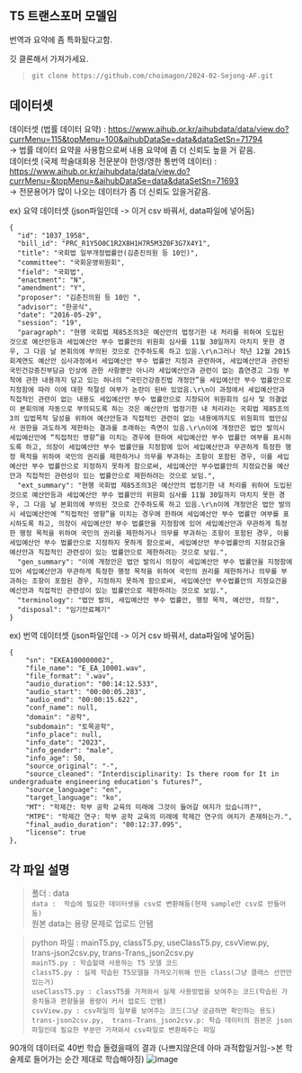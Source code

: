 ## T5 트랜스포머 모델임 <br>
번역과 요약에 좀 특화됬다고함. <br>

깃 클론해서 가져가세요.<br>
> ```git clone https://github.com/choimagon/2024-02-Sejong-AF.git``` <br>

## 데이터셋  <br>
데이터셋 (법률 데이터 요약) : https://www.aihub.or.kr/aihubdata/data/view.do?currMenu=115&topMenu=100&aihubDataSe=data&dataSetSn=71794   <br>
-> 법률 데이터 요약을 사용함으로써 내용 요약에 좀 더 신뢰도 높을 거 같음. <br>
데이터셋 (국제 학술대회용 전문분야 한영/영한 통번역 데이터) : https://www.aihub.or.kr/aihubdata/data/view.do?currMenu=&topMenu=&aihubDataSe=data&dataSetSn=71693 <br>
-> 전문용어가 많이 나오는 데이터가 좀 더 신뢰도 있을거같음. <br>

ex) 요약 데이터셋 (json파일인데 -> 이거 csv 바꿔서, data파일에 넣어둠)
```
{
  "id": "1037_1958",
  "bill_id": "PRC_R1Y5O0C1R2X8H1H7R5M3Z0F3G7X4Y1",
  "title": "국회법 일부개정법률안(김춘진의원 등 10인)",
  "committee": "국회운영위원회",
  "field": "국회법",
  "enactment": "N",
  "amendment": "Y",
  "proposer": "김춘진의원 등 10인 ",
  "advisor": "한공식",
  "date": "2016-05-29",
  "session": "19",
  "paragraph": "현행 국회법 제85조의3은 예산안의 법정기한 내 처리를 위하여 도입된 것으로 예산안등과 세입예산안 부수 법률안의 위원회 심사를 11월 30일까지 마치지 못한 경우, 그 다음 날 본회의에 부의된 것으로 간주하도록 하고 있음.\r\n그러나 작년 12월 2015회계연도 예산안 심사과정에서 세입예산안 부수 법률안 지정과 관련하여, 세입예산안과 관련된 국민건강증진부담금 인상에 관한 사항뿐만 아니라 세입예산안과 관련이 없는 흡연경고 그림 부착에 관한 내용까지 담고 있는 하나의 “국민건강증진법 개정안”을 세입예산안 부수 법률안으로 지정함에 따라 이에 대한 적절성 여부가 논란이 된바 있었음.\r\n이 과정에서 세입예산안과 직접적인 관련이 없는 내용도 세입예산안 부수 법률안으로 지정되어 위원회의 심사 및 의결없이 본회의에 자동으로 부의되도록 하는 것은 예산안의 법정기한 내 처리라는 국회법 제85조의3의 입법목적 달성을 위하여 예산안등과 직접적인 관련이 없는 내용에까지도 위원회의 법안심사 권한을 과도하게 제한하는 결과를 초래하는 측면이 있음.\r\n이에 개정안은 법안 발의시 세입예산안에 “직접적인 영향”을 미치는 경우에 한하여 세입예산안 부수 법률안 여부를 표시하도록 하고, 의장이 세입예산안 부수 법률안을 지정함에 있어 세입예산안과 무관하게 특정한 행정 목적을 위하여 국민의 권리를 제한하거나 의무를 부과하는 조항이 포함된 경우, 이를 세입예산안 부수 법률안으로 지정하지 못하게 함으로써, 세입예산안 부수법률안의 지정요건을 예산안과 직접적인 관련성이 있는 법률안으로 제한하려는 것으로 보임.",
  "ext_summary": "현행 국회법 제85조의3은 예산안의 법정기한 내 처리를 위하여 도입된 것으로 예산안등과 세입예산안 부수 법률안의 위원회 심사를 11월 30일까지 마치지 못한 경우, 그 다음 날 본회의에 부의된 것으로 간주하도록 하고 있음.\r\n이에 개정안은 법안 발의시 세입예산안에 “직접적인 영향”을 미치는 경우에 한하여 세입예산안 부수 법률안 여부를 표시하도록 하고, 의장이 세입예산안 부수 법률안을 지정함에 있어 세입예산안과 무관하게 특정한 행정 목적을 위하여 국민의 권리를 제한하거나 의무를 부과하는 조항이 포함된 경우, 이를 세입예산안 부수 법률안으로 지정하지 못하게 함으로써, 세입예산안 부수법률안의 지정요건을 예산안과 직접적인 관련성이 있는 법률안으로 제한하려는 것으로 보임.",
  "gen_summary": "이에 개정안은 법안 발의시 의장이 세입예산안 부수 법률안을 지정함에 있어 세입예산안과 무관하게 특정한 행정 목적을 위하여 국민의 권리를 제한하거나 의무를 부과하는 조항이 포함된 경우, 지정하지 못하게 함으로써, 세입예산안 부수법률안의 지정요건을 예산안과 직접적인 관련성이 있는 법률안으로 제한하려는 것으로 보임.",
  "terminology": "법안 발의, 세입예산안 부수 법률안, 행정 목적, 예산안, 의장",
  "disposal": "임기만료폐기"
}

```

ex) 번역 데이터셋 (json파일인데 -> 이거 csv 바꿔서, data파일에 넣어둠)
```
{
    "sn": "EKEA100000002",
    "file_name": "E_EA_10001.wav",
    "file_format": ".wav",
    "audio_duration": "00:14:12.533",
    "audio_start": "00:00:05.283",
    "audio_end": "00:00:15.622",
    "conf_name": null,
    "domain": "공학",
    "subdomain": "토목공학",
    "info_place": null,
    "info_date": "2023",
    "info_gender": "male",
    "info_age": 50,
    "source_original": "-",
    "source_cleaned": "Interdisciplinarity: Is there room for It in undergraduate engineering education's futures?",
    "source_language": "en",
    "target_language": "ko",
    "MT": "학제간: 학부 공학 교육의 미래에 그것이 들어갈 여지가 있습니까?",
    "MTPE": "학제간 연구: 학부 공학 교육의 미래에 학제간 연구의 여지가 존재하는가.",
    "final_audio_duration": "00:12:37.095",
    "license": true
},
```

## 각 파일 설명 <br>
> 폴더 : data <br>
> ```data :  학습에 필요한 데이터셋을 csv로 변환해둠(현재 sample만 csv로 만들어둠)``` <br>
> 원본 data는 용량 문제로 업로드 안됌 <br>


>  python 파일 : mainT5.py, classT5.py, useClassT5.py, csvView.py, trans-json2csv.py, trans-Trans_json2csv.py <br>
>  ```mainT5.py : 학습할때 사용하는 T5 모델 코드``` <br>
>  ```classT5.py : 실제 학습된 T5모델을 가져오기위해 만든 class(그냥 클래스 선언만 있는거)``` <br>
>  ```useClassT5.py : classT5를 가져와서 실제 사용방법을 보여주는 코드(학습된 가중치들과 편향들을 용량이 커서 업로드 안됌)``` <br>
>  ```csvView.py : csv파일의 일부를 보여주는 코드(그냥 궁금하면 확인하는 용도)```<br>
>  ```trans-json2csv.py,  trans-Trans_json2csv.p: 학습 데이터의 원본은 json 파일인데 필요한 부분만 가져와서 csv파일로 변환해주는 파일```<br>

90개의 데이터로 40번 학습 돌렸을때의 결과 (나쁘지않은데 아마 과적합일거임->본 학술제로 들어가는 순간 제대로 학습해야징)
![image](https://github.com/user-attachments/assets/22a5b23e-3232-4294-9def-18f97164cc2f)


